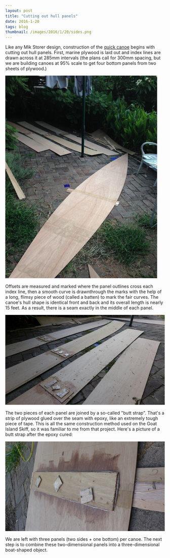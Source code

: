 ```yaml
---
layout: post
title: "Cutting out hull panels"
date: 2016-1-20
tags: blog
thumbnail: /images/2016/1/20/sides.png
---
```


Like any Mik Storer design, construction of the [quick canoe](http://www.duckworksbbs.com/plans/storer/qc150/index.htm) begins with cutting out hull panels. First, marine plywood is laid out and index lines are drawn across it at 285mm intervals (the plans call for 300mm spacing, but we are building canoes at 95% scale to get four bottom panels from two sheets of plywood.)

![bottom-1](/images/2016/1/20/bottom-1.png)

Offsets are measured and marked where the panel outlines cross each index line, then a smooth curve is drawnthrough the marks with the help of a long, flimsy piece of wood (called a batten) to mark the fair curves. The canoe's hull shape is identical front and back and its overall length is nearly 15 feet. As a result, there is a seam exactly in the middle of each panel.

![sides](/images/2016/1/20/sides.png)

The two pieces of each panel are joined by a so-called "butt strap". That's a strip of plywood glued over the seam with epoxy, like an extremely tough piece of tape. This is all the same construction method used on the Goat Island Skiff, so it was familiar to me from that project. Here's a picture of a butt strap after the epoxy cured:

![butt-strap](/images/2016/1/20/butt-strap.png)

We are left with three panels (two sides + one bottom) per canoe. The next step is to combine these two-dimensional panels into a three-dimensional boat-shaped object.
